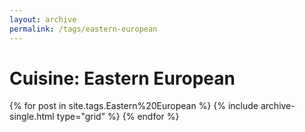 ```yaml
---
layout: archive
permalink: /tags/eastern-european
---
```


# Cuisine: Eastern European

<div class="tiles">
{% for post in site.tags.Eastern%20European %}
  {% include archive-single.html type="grid" %}
{% endfor %}
</div><!-- /.tiles -->
